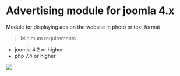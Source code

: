 
# Advertising module for joomla 4.x
Module for displaying ads on the website in photo or text format

> Minimum requirements

- joomla 4.2 or higher
- php 7.4  or higher


<img src="https://github.com/over-net/blob/mod_advertising.png?raw=true" />
